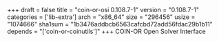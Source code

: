 +++
draft = false
title = "coin-or-osi 0.108.7-1"
version = "0.108.7-1"
categories = ['lib-extra']
arch = "x86_64"
size = "296456"
usize = "1074666"
sha1sum = "1b3476addbcb6563cafcbd72add56fdac29b1b11"
depends = "['coin-or-coinutils']"
+++
COIN-OR Open Solver Interface